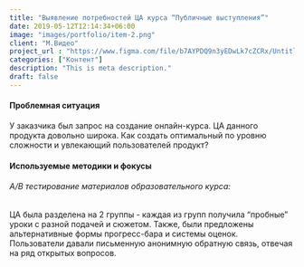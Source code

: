 ```yaml
---
title: "Выявление потребностей ЦА курса “Публичные выступления”"
date: 2019-05-12T12:14:34+06:00
image: "images/portfolio/item-2.png"
client: "М.Видео"
project_url : "https://www.figma.com/file/b7AYPDQ9n3yEDwLk7cZCRx/Untitled?node-id=3%3A32&t=jgNFy8WQjfF3F9L8-0"
categories: ["Контент"]
description: "This is meta description."
draft: false
---
```


#### Проблемная ситуация

У заказчика был запрос на создание онлайн-курса. ЦА данного продукта довольно широка. 
Как создать оптимальный по уровню сложности и увлекающий пользователей продукт?


#### Используемые методики и фокусы

###### A/B тестирование материалов образовательного курса:
ЦА была разделена на 2 группы - каждая из групп получила “пробные” уроки с разной подачей и сюжетом. 
Также, были предложены альтернативные формы прогресс-бара и системы оценок.
Пользователи давали письменную анонимную обратную связь, отвечая на ряд открытых вопросов. 
